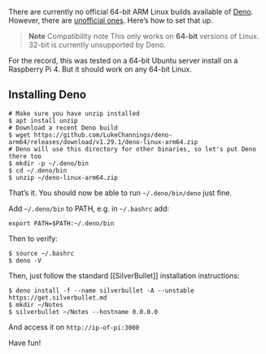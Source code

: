 There are currently no official 64-bit ARM Linux builds available of [Deno](https://deno.land/). However, there are [unofficial ones](https://github.com/LukeChannings/deno-arm64). Here’s how to set that up.

> **Note** Compatibility note
> This only works on **64-bit** versions of Linux. 32-bit is currently unsupported by Deno.

For the record, this was tested on a 64-bit Ubuntu server install on a Raspberry Pi 4. But it should work on any 64-bit Linux.

## Installing Deno
```shell
# Make sure you have unzip installed
$ apt install unzip
# Download a recent Deno build
$ wget https://github.com/LukeChannings/deno-arm64/releases/download/v1.29.1/deno-linux-arm64.zip
# Deno will use this directory for other binaries, so let's put Deno there too
$ mkdir -p ~/.deno/bin
$ cd ~/.deno/bin
$ unzip ~/deno-linux-arm64.zip
```

That’s it. You should now be able to run `~/.deno/bin/deno` just fine.

Add `~/.deno/bin` to PATH, e.g. in `~/.bashrc` add:

```
export PATH=$PATH:~/.deno/bin
```

Then to verify:

```shell
$ source ~/.bashrc
$ deno -V
```

Then, just follow the standard [[SilverBullet]] installation instructions:

```shell
$ deno install -f --name silverbullet -A --unstable https://get.silverbullet.md
$ mkdir ~/Notes
$ silverbullet ~/Notes --hostname 0.0.0.0
```

And access it on `http://ip-of-pi:3000`

Have fun!